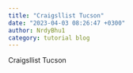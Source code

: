 ```yaml
---
title: "Craigsllist Tucson"
date: "2023-04-03 08:26:47 +0300"
author: NrdyBhu1
category: tutorial blog
---
```

Craigsllist Tucson
